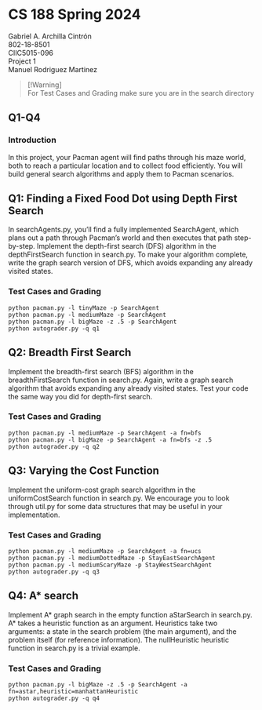 # CS 188 Spring 2024
Gabriel A. Archilla Cintrón<br>
802-18-8501<br>
CIIC5015-096<br>
Project 1<br>
Manuel Rodriguez Martinez

> [!Warning]<br>
> For Test Cases and Grading make sure you are in the search directory

## Q1-Q4
### Introduction
In this project, your Pacman agent will find paths through his maze world, both to reach a particular location and to collect food efficiently. You will build general search algorithms and apply them to Pacman scenarios.
## Q1: Finding a Fixed Food Dot using Depth First Search
In searchAgents.py, you’ll find a fully implemented SearchAgent, which plans out a path through Pacman’s world and then executes that path step-by-step. 
Implement the depth-first search (DFS) algorithm in the depthFirstSearch function in search.py. To make your algorithm complete, write the graph search version of DFS, which avoids expanding any already visited states.
### Test Cases and Grading
```
python pacman.py -l tinyMaze -p SearchAgent
python pacman.py -l mediumMaze -p SearchAgent
python pacman.py -l bigMaze -z .5 -p SearchAgent
python autograder.py -q q1
```
## Q2: Breadth First Search
Implement the breadth-first search (BFS) algorithm in the breadthFirstSearch function in search.py. Again, write a graph search algorithm that avoids expanding any already visited states. Test your code the same way you did for depth-first search.
### Test Cases and Grading
```
python pacman.py -l mediumMaze -p SearchAgent -a fn=bfs
python pacman.py -l bigMaze -p SearchAgent -a fn=bfs -z .5
python autograder.py -q q2
```
## Q3: Varying the Cost Function
Implement the uniform-cost graph search algorithm in the uniformCostSearch function in search.py. We encourage you to look through util.py for some data structures that may be useful in your implementation.
### Test Cases and Grading
```
python pacman.py -l mediumMaze -p SearchAgent -a fn=ucs
python pacman.py -l mediumDottedMaze -p StayEastSearchAgent
python pacman.py -l mediumScaryMaze -p StayWestSearchAgent
python autograder.py -q q3
```
## Q4: A* search
Implement A* graph search in the empty function aStarSearch in search.py. A* takes a heuristic function as an argument. Heuristics take two arguments: a state in the search problem (the main argument), and the problem itself (for reference information). The nullHeuristic heuristic function in search.py is a trivial example.
### Test Cases and Grading
```
python pacman.py -l bigMaze -z .5 -p SearchAgent -a fn=astar,heuristic=manhattanHeuristic
python autograder.py -q q4
```